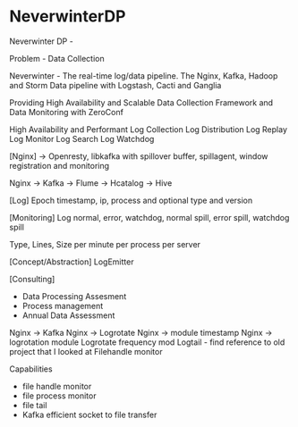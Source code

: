 NeverwinterDP
=============

Neverwinter DP - 


Problem - Data Collection

Neverwinter - The real-time log/data pipeline. The Nginx, Kafka, Hadoop and Storm Data pipeline with Logstash, Cacti and Ganglia

Providing
High Availability and Scalable Data Collection
Framework and Data Monitoring
with ZeroConf

High Availability and Performant  Log Collection
Log Distribution
Log Replay
Log Monitor
Log Search
Log Watchdog


[Nginx] -> Openresty, libkafka with spillover buffer, spillagent, window registration and monitoring

Nginx -> Kafka -> Flume -> Hcatalog -> Hive

[Log]
Epoch timestamp, ip, process and optional type and version

[Monitoring] Log normal, error, watchdog, normal spill, error spill, watchdog spill

Type, Lines, Size per minute per process per server

[Concept/Abstraction]
LogEmitter

[Consulting]
- Data Processing Assesment
- Process management
- Annual Data Assessment

Nginx -> Kafka
Nginx -> Logrotate
Nginx -> module timestamp
Nginx -> logrotation module
Logrotate frequency mod
Logtail - find reference to old project that I looked at
Filehandle monitor

Capabilities
- file handle monitor
- file process monitor
- file tail
- Kafka efficient socket to file transfer
